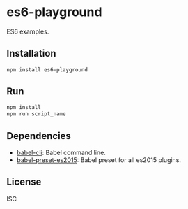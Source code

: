 # es6-playground

ES6 examples.

## Installation

```sh
npm install es6-playground
```

## Run

```sh
npm install
npm run script_name
```

## Dependencies

- [babel-cli](https://github.com/babel/babel/tree/master/packages): Babel command line.
- [babel-preset-es2015](https://github.com/babel/babel/tree/master/packages): Babel preset for all es2015 plugins.

## License

ISC
